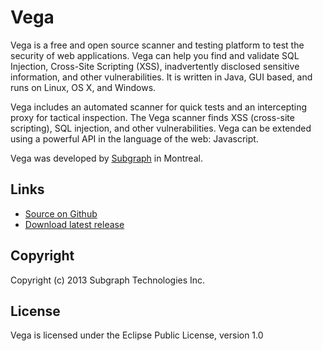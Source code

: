 # Vega

Vega is a free and open source scanner and testing platform to test the security
of web applications. Vega can help you find and validate SQL Injection, Cross-Site
Scripting (XSS), inadvertently disclosed sensitive information, and other
vulnerabilities. It is written in Java, GUI based, and runs on Linux, OS X, and
Windows. 

Vega includes an automated scanner for quick tests and an intercepting proxy for
tactical inspection. The Vega scanner finds XSS (cross-site scripting), SQL
injection, and other vulnerabilities. Vega can be extended using a powerful API
in the language of the web: Javascript. 

Vega was developed by [Subgraph](http://subgraph.com/) in Montreal.

## Links

* [Source on Github](https://github.com/subgraph/Vega)
* [Download latest release](http://subgraph.com/vega_download.php)

## Copyright

Copyright (c) 2013 Subgraph Technologies Inc.

## License

Vega is licensed under the Eclipse Public License, version 1.0
